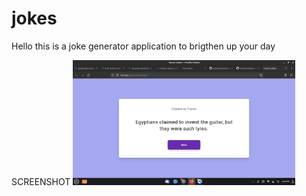 # jokes
Hello this is a joke generator application to brigthen up your day


SCREENSHOT
<img src="images/sc.png" alt="image" height='200px'>